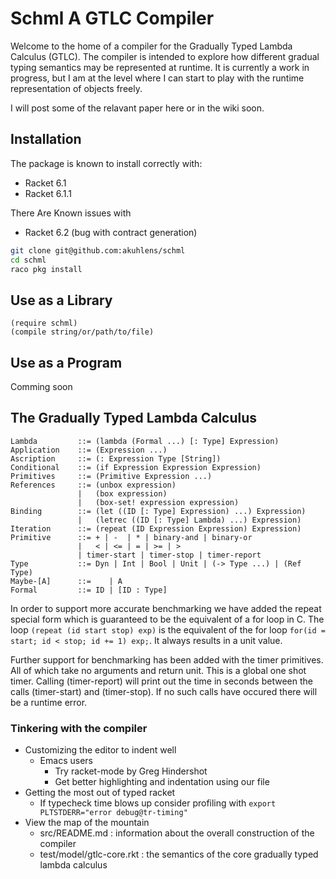 # Schml A GTLC Compiler
Welcome to the home of a compiler for the Gradually Typed Lambda 
Calculus (GTLC). The compiler is intended to explore how different
gradual typing semantics may be represented at runtime. It is currently
a work in progress, but I am at the level where I can start to
play with the runtime representation of objects freely.

I will post some of the relavant paper here or in the wiki soon.

## Installation

The package is known to install correctly with:
+ Racket 6.1
+ Racket 6.1.1

There Are Known issues with
+ Racket 6.2 (bug with contract generation)


```bash
git clone git@github.com:akuhlens/schml
cd schml
raco pkg install
```

## Use as a Library
```racket
(require schml)
(compile string/or/path/to/file)
```

## Use as a Program

Comming soon

## The Gradually Typed Lambda Calculus
```bnf
Lambda         ::= (lambda (Formal ...) [: Type] Expression)
Application    ::= (Expression ...)
Ascription     ::= (: Expression Type [String])
Conditional    ::= (if Expression Expression Expression)
Primitives     ::= (Primitive Expression ...)
References     ::= (unbox expression)
               |   (box expression)
               |   (box-set! expression expression)
Binding        ::= (let ((ID [: Type] Expression) ...) Expression)
               |   (letrec ((ID [: Type] Lambda) ...) Expression)
Iteration      ::= (repeat (ID Expression Expression) Expression)
Primitive      ::= + | -  | * | binary-and | binary-or
               |   < | <= | = | >= | >
               | timer-start | timer-stop | timer-report
Type           ::= Dyn | Int | Bool | Unit | (-> Type ...) | (Ref Type)
Maybe-[A]      ::=    | A
Formal         ::= ID | [ID : Type]
```
In order to support more accurate benchmarking we have added the repeat
special form which is guaranteed to be the equivalent of a for loop in
C. The loop ```(repeat (id start stop) exp)``` is the equivalent of
the for loop ```for(id = start; id < stop; id += 1) exp;```. It always
results in a unit value.

Further support for benchmarking has been added with the timer primitives.
All of which take no arguments and return unit. This is a global
one shot timer. Calling (timer-report) will print out the time in seconds
between the calls (timer-start) and (timer-stop). If no such calls have occured
there will be a runtime error.

### Tinkering with the compiler
- Customizing the editor to indent well
   - Emacs users
      - Try racket-mode by Greg Hindershot
      - Get better highlighting and indentation using our file
- Getting the most out of typed racket
   - If typecheck time blows up consider profiling with `export PLTSTDERR="error debug@tr-timing"`
- View the map of the mountain
   - src/README.md : information about the overall construction of the compiler
   - test/model/gtlc-core.rkt : the semantics of the core gradually typed lambda calculus
   
